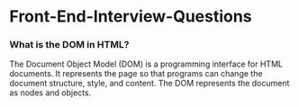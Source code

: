 # Front-End-Interview-Questions

### What is the DOM in HTML?
The Document Object Model (DOM) is a programming interface for HTML documents. It represents the page so that programs can change the document structure, style, and content. The DOM represents the document as nodes and objects.
